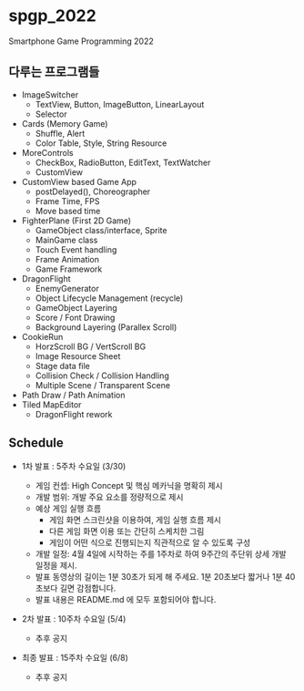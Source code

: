 # spgp_2022
Smartphone Game Programming 2022

## 다루는 프로그램들
* ImageSwitcher
  * TextView, Button, ImageButton, LinearLayout
  * Selector
* Cards (Memory Game)
  * Shuffle, Alert
  * Color Table, Style, String Resource
* MoreControls
  * CheckBox, RadioButton, EditText, TextWatcher
  * CustomView
* CustomView based Game App
  * postDelayed(), Choreographer
  * Frame Time, FPS
  * Move based time
* FighterPlane (First 2D Game)
  * GameObject class/interface, Sprite
  * MainGame class
  * Touch Event handling
  * Frame Animation
  * Game Framework
* DragonFlight
  * EnemyGenerator
  * Object Lifecycle Management (recycle)
  * GameObject Layering
  * Score / Font Drawing
  * Background Layering (Parallex Scroll)
* CookieRun
  * HorzScroll BG / VertScroll BG
  * Image Resource Sheet
  * Stage data file
  * Collision Check / Collision Handling
  * Multiple Scene / Transparent Scene
* Path Draw / Path Animation
* Tiled MapEditor
  * DragonFlight rework

## Schedule
* 1차 발표 : 5주차 수요일 (3/30)
  * 게임 컨셉: High Concept 및 핵심 메카닉을 명확히 제시
  * 개발 범위: 개발 주요 요소를 정량적으로 제시
  * 예상 게임 실행 흐름
    * 게임 화면 스크린샷을 이용하여, 게임 실행 흐름 제시
    * 다른 게임 화면 이용 또는 간단히 스케치한 그림
    * 게임이 어떤 식으로 진행되는지 직관적으로 알 수 있도록 구성
  - 개발 일정: 4월 4일에 시작하는 주를 1주차로 하여 9주간의 주단위 상세 개발 일정을 제시.
  - 발표 동영상의 길이는 1분 30초가 되게 해 주세요. 1분 20초보다 짧거나 1분 40초보다 길면 감점합니다.
  - 발표 내용은 README.md 에 모두 포함되어야 합니다.

* 2차 발표 : 10주차 수요일 (5/4)
  * 추후 공지
* 최종 발표 : 15주차 수요일 (6/8)
  * 추후 공지

